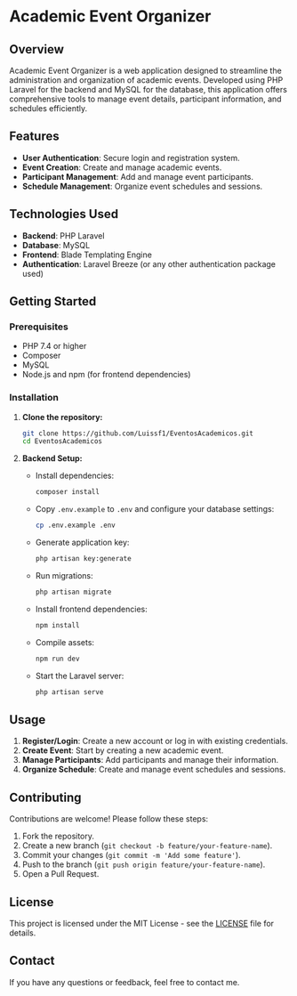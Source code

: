 # Academic Event Organizer

## Overview

Academic Event Organizer is a web application designed to streamline the administration and organization of academic events. Developed using PHP Laravel for the backend and MySQL for the database, this application offers comprehensive tools to manage event details, participant information, and schedules efficiently.

## Features

- **User Authentication**: Secure login and registration system.
- **Event Creation**: Create and manage academic events.
- **Participant Management**: Add and manage event participants.
- **Schedule Management**: Organize event schedules and sessions.

## Technologies Used

- **Backend**: PHP Laravel
- **Database**: MySQL
- **Frontend**: Blade Templating Engine
- **Authentication**: Laravel Breeze (or any other authentication package used)

## Getting Started

### Prerequisites

- PHP 7.4 or higher
- Composer
- MySQL
- Node.js and npm (for frontend dependencies)

### Installation

1. **Clone the repository:**
    ```bash
    git clone https://github.com/Luissf1/EventosAcademicos.git
    cd EventosAcademicos
    ```

2. **Backend Setup:**

    - Install dependencies:
        ```bash
        composer install
        ```

    - Copy `.env.example` to `.env` and configure your database settings:
        ```bash
        cp .env.example .env
        ```

    - Generate application key:
        ```bash
        php artisan key:generate
        ```

    - Run migrations:
        ```bash
        php artisan migrate
        ```

    - Install frontend dependencies:
        ```bash
        npm install
        ```

    - Compile assets:
        ```bash
        npm run dev
        ```

    - Start the Laravel server:
        ```bash
        php artisan serve
        ```

## Usage

1. **Register/Login**: Create a new account or log in with existing credentials.
2. **Create Event**: Start by creating a new academic event.
3. **Manage Participants**: Add participants and manage their information.
4. **Organize Schedule**: Create and manage event schedules and sessions.

## Contributing

Contributions are welcome! Please follow these steps:

1. Fork the repository.
2. Create a new branch (`git checkout -b feature/your-feature-name`).
3. Commit your changes (`git commit -m 'Add some feature'`).
4. Push to the branch (`git push origin feature/your-feature-name`).
5. Open a Pull Request.

## License

This project is licensed under the MIT License - see the [LICENSE](LICENSE) file for details.

## Contact

If you have any questions or feedback, feel free to contact me.
